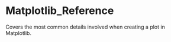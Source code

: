 # Matplotlib_Reference
Covers the most common details involved when creating a plot in Matplotlib. 

